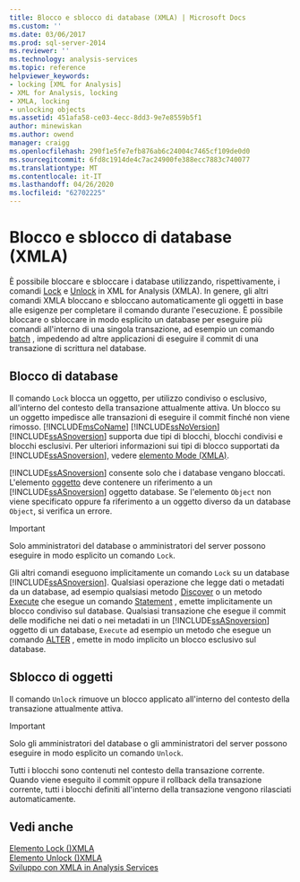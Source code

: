 ```yaml
---
title: Blocco e sblocco di database (XMLA) | Microsoft Docs
ms.custom: ''
ms.date: 03/06/2017
ms.prod: sql-server-2014
ms.reviewer: ''
ms.technology: analysis-services
ms.topic: reference
helpviewer_keywords:
- locking [XML for Analysis]
- XML for Analysis, locking
- XMLA, locking
- unlocking objects
ms.assetid: 451afa58-ce03-4ecc-8dd3-9e7e8559b5f1
author: minewiskan
ms.author: owend
manager: craigg
ms.openlocfilehash: 290f1e5fe7efb876ab6c24004c7465cf109de0d0
ms.sourcegitcommit: 6fd8c1914de4c7ac24900fe388ecc7883c740077
ms.translationtype: MT
ms.contentlocale: it-IT
ms.lasthandoff: 04/26/2020
ms.locfileid: "62702225"
---
```

# <a name="locking-and-unlocking-databases-xmla"></a>Blocco e sblocco di database (XMLA)
  È possibile bloccare e sbloccare i database utilizzando, rispettivamente, i comandi [Lock](https://docs.microsoft.com/bi-reference/xmla/xml-elements-commands/lock-element-xmla) e [Unlock](https://docs.microsoft.com/bi-reference/xmla/xml-elements-commands/lock-element-xmla) in XML for Analysis (XMLA). In genere, gli altri comandi XMLA bloccano e sbloccano automaticamente gli oggetti in base alle esigenze per completare il comando durante l'esecuzione. È possibile bloccare o sbloccare in modo esplicito un database per eseguire più comandi all'interno di una singola transazione, ad esempio un comando [batch](https://docs.microsoft.com/bi-reference/xmla/xml-elements-commands/batch-element-xmla) , impedendo ad altre applicazioni di eseguire il commit di una transazione di scrittura nel database.  
  
## <a name="locking-databases"></a>Blocco di database  
 Il comando `Lock` blocca un oggetto, per utilizzo condiviso o esclusivo, all'interno del contesto della transazione attualmente attiva. Un blocco su un oggetto impedisce alle transazioni di eseguire il commit finché non viene rimosso. [!INCLUDE[msCoName](../../includes/msconame-md.md)] [!INCLUDE[ssNoVersion](../../includes/ssnoversion-md.md)] [!INCLUDE[ssASnoversion](../../includes/ssasnoversion-md.md)] supporta due tipi di blocchi, blocchi condivisi e blocchi esclusivi. Per ulteriori informazioni sui tipi di blocco supportati da [!INCLUDE[ssASnoversion](../../includes/ssasnoversion-md.md)], vedere [elemento Mode &#40;XMLA&#41;](https://docs.microsoft.com/bi-reference/xmla/xml-elements-properties/mode-element-xmla).  
  
 [!INCLUDE[ssASnoversion](../../includes/ssasnoversion-md.md)] consente solo che i database vengano bloccati. L'elemento [oggetto](https://docs.microsoft.com/bi-reference/xmla/xml-elements-properties/object-element-xmla) deve contenere un riferimento a un [!INCLUDE[ssASnoversion](../../includes/ssasnoversion-md.md)] oggetto database. Se l'elemento `Object` non viene specificato oppure fa riferimento a un oggetto diverso da un database `Object`, si verifica un errore.  
  
> [!IMPORTANT]  
>  Solo amministratori del database o amministratori del server possono eseguire in modo esplicito un comando `Lock`.  
  
 Gli altri comandi eseguono implicitamente un comando `Lock` su un database [!INCLUDE[ssASnoversion](../../includes/ssasnoversion-md.md)]. Qualsiasi operazione che legge dati o metadati da un database, ad esempio qualsiasi metodo [Discover](https://docs.microsoft.com/bi-reference/xmla/xml-elements-methods-discover) o un metodo [Execute](https://docs.microsoft.com/bi-reference/xmla/xml-elements-methods-execute) che esegue un comando [Statement](https://docs.microsoft.com/bi-reference/xmla/xml-elements-commands/statement-element-xmla) , emette implicitamente un blocco condiviso sul database. Qualsiasi transazione che esegue il commit delle modifiche nei dati o nei metadati in un [!INCLUDE[ssASnoversion](../../includes/ssasnoversion-md.md)] oggetto di un database, `Execute` ad esempio un metodo che esegue un comando [ALTER](https://docs.microsoft.com/bi-reference/xmla/xml-elements-commands/alter-element-xmla) , emette in modo implicito un blocco esclusivo sul database.  
  
## <a name="unlocking-objects"></a>Sblocco di oggetti  
 Il comando `Unlock` rimuove un blocco applicato all'interno del contesto della transazione attualmente attiva.  
  
> [!IMPORTANT]  
>  Solo gli amministratori del database o gli amministratori del server possono eseguire in modo esplicito un comando `Unlock`.  
  
 Tutti i blocchi sono contenuti nel contesto della transazione corrente. Quando viene eseguito il commit oppure il rollback della transazione corrente, tutti i blocchi definiti all'interno della transazione vengono rilasciati automaticamente.  
  
## <a name="see-also"></a>Vedi anche  
 [Elemento Lock &#40;&#41;XMLA](https://docs.microsoft.com/bi-reference/xmla/xml-elements-commands/lock-element-xmla)   
 [Elemento Unlock &#40;&#41;XMLA](https://docs.microsoft.com/bi-reference/xmla/xml-elements-commands/lock-element-xmla)   
 [Sviluppo con XMLA in Analysis Services](developing-with-xmla-in-analysis-services.md)  
  
  
